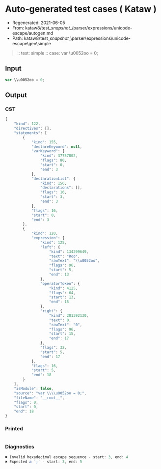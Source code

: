 # Auto-generated test cases ( Kataw )
- Regenerated: 2021-06-05
- From: kataw8/test\__snapshot__/parser/expressions/unicode-escape/autogen.md
- Path: kataw8/test\__snapshot__\parser\expressions\unicode-escape\gen\simple
> :: test: simple
> :: case: var \\u0052oo = 0;
## Input

`````js
var \\u0052oo = 0;
`````
## Output

### CST

```javascript
{
    "kind": 122,
    "directives": [],
    "statements": [
        {
            "kind": 155,
            "declareKeyword": null,
            "varKeyword": {
                "kind": 37757002,
                "flags": 80,
                "start": 0,
                "end": 3
            },
            "declarationList": {
                "kind": 156,
                "declarations": [],
                "flags": 16,
                "start": 3,
                "end": 3
            },
            "flags": 16,
            "start": 0,
            "end": 3
        },
        {
            "kind": 120,
            "expression": {
                "kind": 125,
                "left": {
                    "kind": 134299649,
                    "text": "Roo",
                    "rawText": "\\u0052oo",
                    "flags": 96,
                    "start": 5,
                    "end": 13
                },
                "operatorToken": {
                    "kind": 4125,
                    "flags": 64,
                    "start": 13,
                    "end": 15
                },
                "right": {
                    "kind": 201392130,
                    "text": 0,
                    "rawText": "0",
                    "flags": 96,
                    "start": 15,
                    "end": 17
                },
                "flags": 32,
                "start": 5,
                "end": 17
            },
            "flags": 16,
            "start": 5,
            "end": 18
        }
    ],
    "isModule": false,
    "source": "var \\\\u0052oo = 0;",
    "fileName": "__root__",
    "flags": 0,
    "start": 0,
    "end": 18
}
```

### Printed

```javascript

```

### Diagnostics

```javascript
✖ Invalid hexadecimal escape sequence - start: 3, end: 4
✖ Expected a `;` - start: 3, end: 5

```

